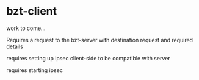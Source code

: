 # bzt-client
work to come...

Requires a request to the bzt-server with destination request and required details

requires setting up ipsec client-side to be compatible with server

requires starting ipsec
